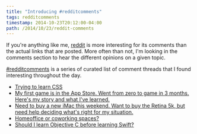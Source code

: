```yaml
---
title: "Introducing #redditcomments"
tags: redditcomments
timestamp: 2014-10-23T20:12:00-04:00
path: /2014/10/23/reddit-comments
---
```


If you're anything like me, [reddit][reddit] is more interesting for its
comments than the actual links that are posted. More often than not, I'm
looking in the comments section to hear the different opinions on a given
topic.

[reddit]: http://reddit.com

[#redditcomments][tag] is a series of curated list of comment threads that I
found interesting throughout the day.

[tag]: /tags/redditcomments.html

 - [Trying to learn CSS][1]
 - [My first game is in the App Store. Went from zero to game in 3 months. Here's my story and what I've learned.][2]
 - [Need to buy a new iMac this weekend. Want to buy the Retina 5k, but need help deciding what's right for my situation.][3]
 - [Homeoffice or coworking spaces?][4]
 - [Should I learn Objective C before learning Swift?][5]

[1]: http://www.reddit.com/r/AdviceAnimals/comments/2k4nyo/trying_to_learn_css/
[2]: http://www.reddit.com/r/iOSProgramming/comments/2jlvvt/my_first_game_is_in_the_app_store_went_from_zero/
[3]: http://www.reddit.com/r/iOSProgramming/comments/2jk7o9/need_to_buy_a_new_imac_this_weekend_want_to_buy/
[4]: http://www.reddit.com/r/freelance/comments/2k0jfz/homeoffice_or_coworking_spaces/
[5]: http://www.reddit.com/r/swift/comments/2k11ii/should_i_learn_objective_c_before_learning_swift/
